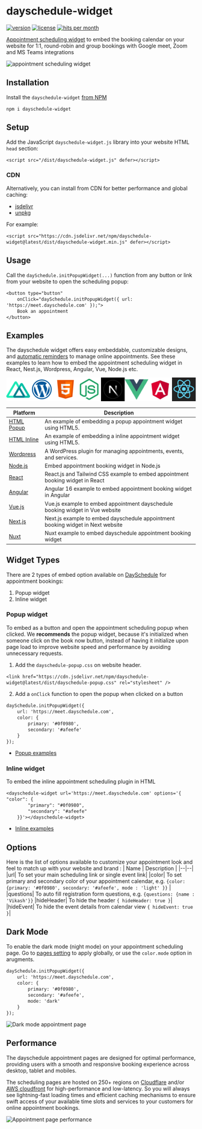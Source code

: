 # dayschedule-widget
[![version](https://img.shields.io/npm/v/dayschedule-widget.svg)](https://www.npmjs.com/package/dayschedule-widget)
[![license](https://img.shields.io/npm/l/dayschedule-widget.svg)](https://www.npmjs.com/package/dayschedule-widget)
[![hits per month](https://data.jsdelivr.com/v1/package/npm/dayschedule-widget/badge)](https://www.jsdelivr.com/package/npm/dayschedule-widget)

[Appointment scheduling widget](https://dayschedule.com/widget) to embed the booking calendar on your website for 1:1, round-robin and group bookings with Google meet, Zoom and MS Teams integrations

![appointment scheduling widget](https://user-images.githubusercontent.com/6106479/212533356-d9a9e6fe-733f-48f4-a047-d8b9079f1813.png)


## Installation
Install the `dayschedule-widget` [from NPM](https://www.npmjs.com/package/dayschedule-widget)
```
npm i dayschedule-widget
```

## Setup
Add the JavaScript `dayschedule-widget.js` library into your website HTML `head` section:

```
<script src="/dist/dayschedule-widget.js" defer></script>
```

### CDN
Alternatively, you can install from CDN for better performance and global caching:
- [jsdelivr](https://www.jsdelivr.com/package/npm/dayschedule-widget)
- [unpkg](https://unpkg.com/browse/dayschedule-widget@latest/dist/)

For example: 

```
<script src="https://cdn.jsdelivr.net/npm/dayschedule-widget@latest/dist/dayschedule-widget.min.js" defer></script>
```

## Usage
Call the `daySchedule.initPopupWidget(...)` function from any button or link from your website to open the scheduling popup:
```
<button type="button" 
	onClick="daySchedule.initPopupWidget({ url: 'https://meet.dayschedule.com' });">
	Book an appointment
</button>
```
## Examples
The dayschedule widget offers easy embeddable, customizable designs, and [automatic reminders](https://dayschedule.com/docs/t/how-to-send-automatic-email-reminder-for-meetings/365) to manage online appointments. See these examples to learn how to embed the appointment scheduling widget in React, Nest.js, Wordpress, Angular, Vue, Node.js etc.

![Platforms](/assets/platforms.png)

| Platform   | Description                                                           |
|------------|-----------------------------------------------------------------------|
| [HTML Popup](https://stackblitz.com/edit/popup-appointment-widget-for-website) | An example of embedding a popup appointment widget using HTML5.|
| [HTML Inline](https://stackblitz.com/edit/inline-appointment-widget-for-website) | An example of embedding a inline appointment widget using HTML5.|
| [Wordpress](https://wordpress.org/plugins/dayschedule-appointment-event-and-service-booking/) | A WordPress plugin for managing appointments, events, and services.|
| [Node.js](https://stackblitz.com/edit/appointment-booking-widget-in-node-js) | Embed appointment booking widget in Node.js|
| [React](https://stackblitz.com/edit/react-appointment-booking-widget) | React.js and Tailwind CSS example to embed appointment booking widget in React |
| [Angular](https://stackblitz.com/edit/angular-appointment-booking-widget) | Angular 16 example to embed appointment booking widget in Angular|
| [Vue.js](https://stackblitz.com/edit/vue-booking-widget) | Vue.js example to embed appointment dayschedule booking widget in Vue website|
| [Next.js](https://stackblitz.com/edit/next-js-appointment-booking-widget) | Next.js example to embed dayschedule appointment booking widget in Next website|
| [Nuxt](https://stackblitz.com/edit/nuxt-appointment-booking-widget) | Nuxt example to embed dayschedule appointment booking widget|

## Widget Types
There are 2 types of embed option available on [DaySchedule](https://dayschedule.com/) for appointment bookings:
1. Popup widget
2. Inline widget

### Popup widget
To embed as a button and open the appointment scheduling popup when clicked. We **recommends** the popup widget, because it's initialized when someone click on the book now button, instead of having it initialize upon page load to improve website speed and performance by avoiding unnecessary requests.

1. Add the `dayschedule-popup.css` on website header.

```
<link href="https://cdn.jsdelivr.net/npm/dayschedule-widget@latest/dist/dayschedule-popup.css" rel="stylesheet" />

```
2. Add a `onClick` function to open the popup when clicked on a button
```
daySchedule.initPopupWidget({
	url: 'https://meet.dayschedule.com',
	color: {
		primary: '#0f0980',
		secondary: '#afeefe'
	}
});
```

- [Popup examples](https://dayschedule.github.io/dayschedule-widget/examples/popup.html)

### Inline widget
To embed the inline appointment scheduling plugin in HTML
```
<dayschedule-widget url='https://meet.dayschedule.com' options='{ "color": {
        "primary": "#0f0980",
        "secondary": "#afeefe"
    }}'></dayschedule-widget>
```

- [Inline examples](https://dayschedule.github.io/dayschedule-widget/examples/inline.html)

## Options
Here is the list of options available to customize your appointment look and feel to match up with your website and brand :
| Name | Description |
|--|--|
|url| To set your main scheduling link or single event link|
|color| To set primary and secondary color of your appointment calendar, e.g. `{color: {primary: '#0f0980', secondary: '#afeefe', mode : 'light' }}`  |
|questions| To auto fill registration form questions, e.g. `{questions: {name : 'Vikash'}}`
|hideHeader| To hide the header `{ hideHeader: true }`|
|hideEvent| To hide the event details from calendar view `{ hideEvent: true }`|

## Dark Mode
To enable the dark mode (night mode) on your appointment scheduling page. Go to [pages setting](https://dayschedule.com/docs/t/branding/285) to apply globally, or use the `color.mode` option in arugments.
```
daySchedule.initPopupWidget({
	url: 'https://meet.dayschedule.com',
	color: {
		primary: '#0f0980',
		secondary: '#afeefe',
		mode: 'dark'
	}
});
```

![Dark mode appointment page](https://github.com/dayschedule/dayschedule-widget/assets/6106479/debf551a-2c73-4d10-acc5-68f6bdfdbab5)

## Performance

The dayschedule appointment pages are designed for optimal performance, providing users with a smooth and responsive booking experience across desktop, tablet and mobiles.

The scheduling pages are hosted on 250+ regions on [Cloudflare](https://www.cloudflare.com/network/) and/or [AWS cloudfront](https://aws.amazon.com/cloudfront/) for high-performance and low-latency. So you will always see lightning-fast loading times and efficient caching mechanisms to ensure swift access of your available time slots and services to your customers for online appointment bookings.

![Appointment page performance](https://github.com/dayschedule/dayschedule-widget/assets/6106479/5512e5eb-20de-495c-9b11-bc6c7729bfec)

